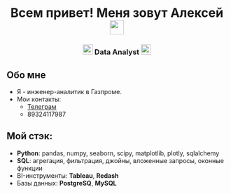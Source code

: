<h1 align="center"> Всем привет! Меня зовут Алексей
<img src="https://github.com/blackcater/blackcater/raw/main/images/Hi.gif" height="32"/></h1>
<h3 align="center"> <img src="https://em-content.zobj.net/source/apple/391/sparkles_2728.png" height="23"/> Data Analyst <img src="https://em-content.zobj.net/source/apple/391/sparkles_2728.png" height="23"/> </h3>

## Обо мне
- Я - инженер-аналитик в Газпроме.
- Мои контакты:
    - [Телеграм](https://t.me/Alexeev_aleksei)
    - 89324117987

## Мой стэк:
- **Python**: pandas, numpy, seaborn, scipy, matplotlib, plotly, sqlalchemy
- **SQL**: агрегация, фильтрация, джойны, вложенные запросы, оконные функции
- BI-инструменты: **Tableau**, **Redash**
- Базы данных: **PostgreSQ**, **MySQL**
